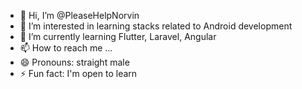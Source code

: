 - 👋 Hi, I’m @PleaseHelpNorvin
- 👀 I’m interested in learning stacks related to Android development
- 🌱 I’m currently learning Flutter, Laravel, Angular
- 📫 How to reach me ...
- 😄 Pronouns: straight male
- ⚡ Fun fact: I'm open to learn

<!---
PleaseHelpNorvin/PleaseHelpNorvin is a ✨ special ✨ repository because its `README.md` (this file) appears on your GitHub profile.
You can click the Preview link to take a look at your changes.
--->
